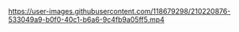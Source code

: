 

https://user-images.githubusercontent.com/118679298/210220876-533049a9-b0f0-40c1-b6a6-9c4fb9a05ff5.mp4

